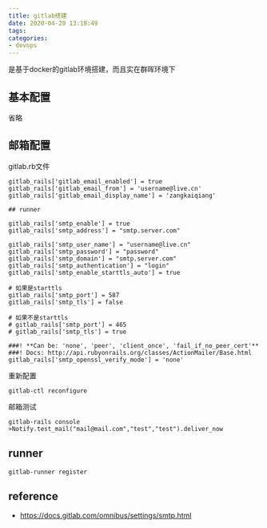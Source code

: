 ```yaml
---
title: gitlab搭建
date: 2020-04-20 13:18:49
tags:
categories: 
- devops
---
```

是基于docker的gitlab环境搭建，而且实在群晖环境下

<!--more-->

## 基本配置
省略

## 邮箱配置
gitlab.rb文件
```
gitlab_rails['gitlab_email_enabled'] = true
gitlab_rails['gitlab_email_from'] = 'username@live.cn'
gitlab_rails['gitlab_email_display_name'] = 'zangkaiqiang'

## runner

gitlab_rails['smtp_enable'] = true
gitlab_rails['smtp_address'] = "smtp.server.com"

gitlab_rails['smtp_user_name'] = "username@live.cn"
gitlab_rails['smtp_password'] = "password"
gitlab_rails['smtp_domain'] = "smtp.server.com"
gitlab_rails['smtp_authentication'] = "login"
gitlab_rails['smtp_enable_starttls_auto'] = true

# 如果是starttls
gitlab_rails['smtp_port'] = 587
gitlab_rails['smtp_tls'] = false

# 如果不是starttls
# gitlab_rails['smtp_port'] = 465
# gitlab_rails['smtp_tls'] = true

###! **Can be: 'none', 'peer', 'client_once', 'fail_if_no_peer_cert'**
###! Docs: http://api.rubyonrails.org/classes/ActionMailer/Base.html
gitlab_rails['smtp_openssl_verify_mode'] = 'none'
```

重新配置
```
gitlab-ctl reconfigure
```
邮箱测试
```
gitlab-rails console
>Notify.test_mail("mail@mail.com","test","test").deliver_now
```



## runner
```
gitlab-runner register
```

## reference
* https://docs.gitlab.com/omnibus/settings/smtp.html


